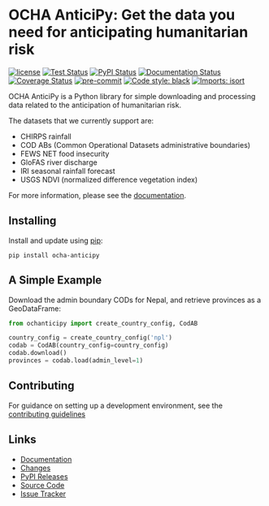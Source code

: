 # OCHA AnticiPy: Get the data you need for anticipating humanitarian risk

[![license](https://img.shields.io/github/license/OCHA-DAP/pa-aa-toolbox.svg)](https://github.com/OCHA-DAP/pa-aa-toolbx/blob/main/LICENSE)
[![Test Status](https://github.com/OCHA-DAP/pa-aa-toolbox/workflows/tests/badge.svg)](https://github.com/OCHA-DAP/pa-aa-toolbox/actions?query=workflow%3Atests)
[![PyPI Status](https://github.com/OCHA-DAP/pa-aa-toolbox/workflows/PyPI/badge.svg)](https://github.com/OCHA-DAP/pa-aa-toolbox/actions?query=workflow%3APyPI)
[![Documentation Status](https://readthedocs.org/projects/aa-toolbox/badge/?version=latest)](https://aa-toolbox.readthedocs.io/en/latest/?badge=latest)
[![Coverage Status](https://codecov.io/gh/OCHA-DAP/pa-aa-toolbox/branch/main/graph/badge.svg?token=JpWZc5js4y)](https://codecov.io/gh/OCHA-DAP/pa-aa-toolbox)
[![pre-commit](https://img.shields.io/badge/pre--commit-enabled-brightgreen?logo=pre-commit)](https://github.com/pre-commit/pre-commit)
[![Code style: black](https://img.shields.io/badge/code%20style-black-000000.svg)](https://github.com/psf/black)
[![Imports: isort](https://img.shields.io/badge/%20imports-isort-%231674b1?style=flat&labelColor=ef8336)](https://pycqa.github.io/isort/)

OCHA AnticiPy is a Python library for simple downloading and processing
data related to the anticipation of humanitarian risk.

The datasets that we currently support are:

- CHIRPS rainfall
- COD ABs (Common Operational Datasets administrative boundaries)
- FEWS NET food insecurity
- GloFAS river discharge
- IRI seasonal rainfall forecast
- USGS NDVI (normalized difference vegetation index)

For more information, please see the
[documentation](https://ocha-anticipy.readthedocs.io/en/latest/).

## Installing

Install and update using [pip](https://pip.pypa.io/en/stable/getting-started/):

```shell
pip install ocha-anticipy
```

## A Simple Example

Download the admin boundary CODs for Nepal, and retrieve provinces
as a GeoDataFrame:

```python
from ochanticipy import create_country_config, CodAB

country_config = create_country_config('npl')
codab = CodAB(country_config=country_config)
codab.download()
provinces = codab.load(admin_level=1)
```

## Contributing

For guidance on setting up a development environment, see the
[contributing guidelines](https://github.com/OCHA-DAP/ocha-anticipy/blob/main/CONTRIBUTING.rst)

## Links

- [Documentation](https://ocha-anticipy.readthedocs.io/en/latest/)
- [Changes](https://github.com/OCHA-DAP/ocha-anticipy/blob/main/CHANGELOG.rst)
- [PyPI Releases](https://pypi.org/project/ocha-anticipy/)
- [Source Code](https://github.com/OCHA-DAP/ocha-anticipy)
- [Issue Tracker](https://github.com/OCHA-DAP/ocha-anticipy/issues)

